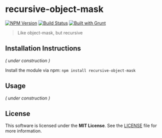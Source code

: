 # recursive-object-mask
[![NPM Version](https://badge.fury.io/js/recursive-object-mask.png)](https://npmjs.org/package/recursive-object-mask)
[![Build Status](https://secure.travis-ci.org/kaen/recursive-object-mask.png)](http://travis-ci.org/kaen/recursive-object-mask)
[![Built with Grunt](https://cdn.gruntjs.com/builtwith.png)](http://gruntjs.com)

> Like object-mask, but recursive

## Installation Instructions

*( under construction )*

Install the module via npm: `npm install recursive-object-mask`

## Usage

*( under construction )*

## License

This software is licensed under the **MIT License**. See the [LICENSE](LICENSE) file for more information.
